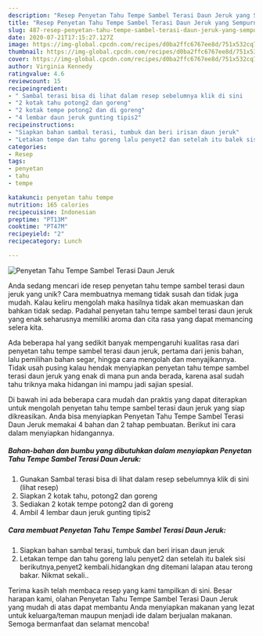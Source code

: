 ```yaml
---
description: "Resep Penyetan Tahu Tempe Sambel Terasi Daun Jeruk yang Sempurna"
title: "Resep Penyetan Tahu Tempe Sambel Terasi Daun Jeruk yang Sempurna"
slug: 487-resep-penyetan-tahu-tempe-sambel-terasi-daun-jeruk-yang-sempurna
date: 2020-07-21T17:15:27.127Z
image: https://img-global.cpcdn.com/recipes/d0ba2ffc6767ee8d/751x532cq70/penyetan-tahu-tempe-sambel-terasi-daun-jeruk-foto-resep-utama.jpg
thumbnail: https://img-global.cpcdn.com/recipes/d0ba2ffc6767ee8d/751x532cq70/penyetan-tahu-tempe-sambel-terasi-daun-jeruk-foto-resep-utama.jpg
cover: https://img-global.cpcdn.com/recipes/d0ba2ffc6767ee8d/751x532cq70/penyetan-tahu-tempe-sambel-terasi-daun-jeruk-foto-resep-utama.jpg
author: Virginia Kennedy
ratingvalue: 4.6
reviewcount: 15
recipeingredient:
- " Sambal terasi bisa di lihat dalam resep sebelumnya klik di sini           lihat resep"
- "2 kotak tahu potong2 dan goreng"
- "2 kotak tempe potong2 dan di goreng"
- "4 lembar daun jeruk gunting tipis2"
recipeinstructions:
- "Siapkan bahan sambal terasi, tumbuk dan beri irisan daun jeruk"
- "Letakan tempe dan tahu goreng lalu penyet2 dan setelah itu balek sisi berikutnya,penyet2 kembali.hidangkan dng ditemani lalapan atau terong bakar. Nikmat sekali.."
categories:
- Resep
tags:
- penyetan
- tahu
- tempe

katakunci: penyetan tahu tempe 
nutrition: 165 calories
recipecuisine: Indonesian
preptime: "PT13M"
cooktime: "PT47M"
recipeyield: "2"
recipecategory: Lunch

---
```



![Penyetan Tahu Tempe Sambel Terasi Daun Jeruk](https://img-global.cpcdn.com/recipes/d0ba2ffc6767ee8d/751x532cq70/penyetan-tahu-tempe-sambel-terasi-daun-jeruk-foto-resep-utama.jpg)

Anda sedang mencari ide resep penyetan tahu tempe sambel terasi daun jeruk yang unik? Cara membuatnya memang tidak susah dan tidak juga mudah. Kalau keliru mengolah maka hasilnya tidak akan memuaskan dan bahkan tidak sedap. Padahal penyetan tahu tempe sambel terasi daun jeruk yang enak seharusnya memiliki aroma dan cita rasa yang dapat memancing selera kita.

Ada beberapa hal yang sedikit banyak mempengaruhi kualitas rasa dari penyetan tahu tempe sambel terasi daun jeruk, pertama dari jenis bahan, lalu pemilihan bahan segar, hingga cara mengolah dan menyajikannya. Tidak usah pusing kalau hendak menyiapkan penyetan tahu tempe sambel terasi daun jeruk yang enak di mana pun anda berada, karena asal sudah tahu triknya maka hidangan ini mampu jadi sajian spesial.




Di bawah ini ada beberapa cara mudah dan praktis yang dapat diterapkan untuk mengolah penyetan tahu tempe sambel terasi daun jeruk yang siap dikreasikan. Anda bisa menyiapkan Penyetan Tahu Tempe Sambel Terasi Daun Jeruk memakai 4 bahan dan 2 tahap pembuatan. Berikut ini cara dalam menyiapkan hidangannya.

<!--inarticleads1-->

##### Bahan-bahan dan bumbu yang dibutuhkan dalam menyiapkan Penyetan Tahu Tempe Sambel Terasi Daun Jeruk:

1. Gunakan  Sambal terasi bisa di lihat dalam resep sebelumnya klik di sini           (lihat resep)
1. Siapkan 2 kotak tahu, potong2 dan goreng
1. Sediakan 2 kotak tempe potong2 dan di goreng
1. Ambil 4 lembar daun jeruk gunting tipis2




<!--inarticleads2-->

##### Cara membuat Penyetan Tahu Tempe Sambel Terasi Daun Jeruk:

1. Siapkan bahan sambal terasi, tumbuk dan beri irisan daun jeruk
1. Letakan tempe dan tahu goreng lalu penyet2 dan setelah itu balek sisi berikutnya,penyet2 kembali.hidangkan dng ditemani lalapan atau terong bakar. Nikmat sekali..




Terima kasih telah membaca resep yang kami tampilkan di sini. Besar harapan kami, olahan Penyetan Tahu Tempe Sambel Terasi Daun Jeruk yang mudah di atas dapat membantu Anda menyiapkan makanan yang lezat untuk keluarga/teman maupun menjadi ide dalam berjualan makanan. Semoga bermanfaat dan selamat mencoba!
